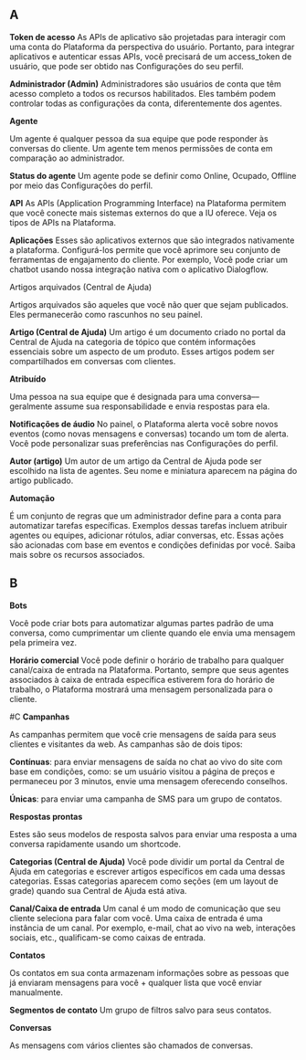 ## A
**Token de acesso**
As APIs de aplicativo são projetadas para interagir com uma conta do Plataforma da perspectiva do usuário. Portanto, para integrar aplicativos e autenticar essas APIs, você precisará de um access_token de usuário, que pode ser obtido nas Configurações do seu perfil.

**Administrador (Admin)**
Administradores são usuários de conta que têm acesso completo a todos os recursos habilitados. Eles também podem controlar todas as configurações da conta, diferentemente dos agentes.

**Agente**

Um agente é qualquer pessoa da sua equipe que pode responder às conversas do cliente. Um agente tem menos permissões de conta em comparação ao administrador.

**Status do agente**
Um agente pode se definir como Online, Ocupado, Offline por meio das Configurações do perfil.

**API**
As APIs (Application Programming Interface) na Plataforma permitem que você conecte mais sistemas externos do que a IU oferece. Veja os tipos de APIs na Plataforma.

**Aplicações**
Esses são aplicativos externos que são integrados nativamente a plataforma. Configurá-los permite que você aprimore seu conjunto de ferramentas de engajamento do cliente. Por exemplo, Você pode criar um chatbot usando nossa integração nativa com o aplicativo Dialogflow.

Artigos arquivados (Central de Ajuda)

Artigos arquivados são aqueles que você não quer que sejam publicados. Eles permanecerão como rascunhos no seu painel.

**Artigo (Central de Ajuda)**
Um artigo é um documento criado no portal da Central de Ajuda na categoria de tópico que contém informações essenciais sobre um aspecto de um produto. Esses artigos podem ser compartilhados em conversas com clientes.

**Atribuído**

Uma pessoa na sua equipe que é designada para uma conversa––geralmente assume sua responsabilidade e envia respostas para ela.

**Notificações de áudio**
No painel, o Plataforma alerta você sobre novos eventos (como novas mensagens e conversas) tocando um tom de alerta. Você pode personalizar suas preferências nas Configurações do perfil.

**Autor (artigo)**
Um autor de um artigo da Central de Ajuda pode ser escolhido na lista de agentes. Seu nome e miniatura aparecem na página do artigo publicado.

**Automação**

É um conjunto de regras que um administrador define para a conta para automatizar tarefas específicas. Exemplos dessas tarefas incluem atribuir agentes ou equipes, adicionar rótulos, adiar conversas, etc. Essas ações são acionadas com base em eventos e condições definidas por você.
Saiba mais sobre os recursos associados.

## B
**Bots**

Você pode criar bots para automatizar algumas partes padrão de uma conversa, como cumprimentar um cliente quando ele envia uma mensagem pela primeira vez.

**Horário comercial**
Você pode definir o horário de trabalho para qualquer canal/caixa de entrada na Plataforma. Portanto, sempre que seus agentes associados à caixa de entrada específica estiverem fora do horário de trabalho, o Plataforma mostrará uma mensagem personalizada para o cliente.

#C
**Campanhas**

As campanhas permitem que você crie mensagens de saída para seus clientes e visitantes da web. As campanhas são de dois tipos:

**Contínuas**: para enviar mensagens de saída no chat ao vivo do site com base em condições, como: se um usuário visitou a página de preços e permaneceu por 3 minutos, envie uma mensagem oferecendo conselhos.

**Únicas**: para enviar uma campanha de SMS para um grupo de contatos.

**Respostas prontas**

Estes são seus modelos de resposta salvos para enviar uma resposta a uma conversa rapidamente usando um shortcode.

**Categorias (Central de Ajuda)**
Você pode dividir um portal da Central de Ajuda em categorias e escrever artigos específicos em cada uma dessas categorias. Essas categorias aparecem como seções (em um layout de grade) quando sua Central de Ajuda está ativa.

**Canal/Caixa de entrada**
Um canal é um modo de comunicação que seu cliente seleciona para falar com você. Uma caixa de entrada é uma instância de um canal. Por exemplo, e-mail, chat ao vivo na web, interações sociais, etc., qualificam-se como caixas de entrada.

**Contatos**

Os contatos em sua conta armazenam informações sobre as pessoas que já enviaram mensagens para você + qualquer lista que você enviar manualmente.

**Segmentos de contato**
Um grupo de filtros salvo para seus contatos.

**Conversas**

As mensagens com vários clientes são chamados de conversas.
